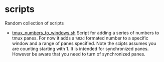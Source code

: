 # scripts
Random collection of scripts

- [tmux_numbers_to_windows.sh](tmux_numbers_to_windows.sh) Script for adding a series of numbers to tmux panes. For now it adds a `%02d` formated number to a specific window and a range of panes specified. Note the scipts assumes you are counting starting with 1. It is intended for synchronized panes. However be aware that you need to turn of synchronized panes.

